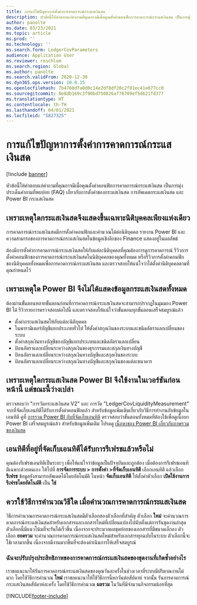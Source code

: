 ```yaml
---
title: การแก้ไขปัญหาการตั้งค่าการคาดการณ์กระแสเงินสด
description: หัวข้อนี้ให้คำตอบแก่คำถามที่คุณอาจมีเมื่อคุณตั้งค่าคอนฟิกการคาดการณ์กระแสเงินสด เป็นการมุ่งประเด็นคำถามที่พบบ่อย (FAQ) เกี่ยวกับการตั้งค่าของกระแสเงินสด การอัพเดตกระแสเงินสด และ Power BI กระแสเงินสด
author: panolte
ms.date: 03/23/2021
ms.topic: article
ms.prod: ''
ms.technology: ''
ms.search.form: LedgerCovParameters
audience: Application User
ms.reviewer: roschlom
ms.search.region: Global
ms.author: panolte
ms.search.validFrom: 2020-12-30
ms.dyn365.ops.version: 10.0.15
ms.openlocfilehash: 7b4760d7a0d0c14e2df8df20c2f81ec41e077cc0
ms.sourcegitcommit: 0e8db169c3f90bd750826af76709ef5d621fd377
ms.translationtype: HT
ms.contentlocale: th-TH
ms.lasthandoff: 04/01/2021
ms.locfileid: "5827325"
---
```

# <a name="troubleshoot-cash-flow-forecasting-setup"></a>การแก้ไขปัญหาการตั้งค่าการคาดการณ์กระแสเงินสด

[!include [banner](../includes/banner.md)]

หัวข้อนี้ให้คำตอบแก่คำถามที่คุณอาจมีเมื่อคุณตั้งค่าคอนฟิกการคาดการณ์กระแสเงินสด เป็นการมุ่งประเด็นคำถามที่พบบ่อย (FAQ) เกี่ยวกับการตั้งค่าของกระแสเงินสด การอัพเดตกระแสเงินสด และ Power BI กระแสเงินสด

## <a name="why-is-cash-flow-shown-for-only-one-legal-entity"></a>เพราะเหตุใดกระแสเงินสดจึงแสดงขึ้นเฉพาะนิติบุคคลเพียงแห่งเดียว

การคาดการณ์กระแสเงินสดมีการตั้งค่าคอนฟิกและคํานวณได้ต่อนิติบุคคล รายงาน Power BI และความสามารถของการคาดการณ์กระแสเงินสดในข้อมูลเชิงลึกของ Finance แสดงอยู่ในผลลัพธ์

ต้องมีการตั้งค่าการคาดการณ์กระแสเงินสดให้กับแต่ละนิติบุคคลที่คุณต้องการดูการคาดการณ์ รีวิวการตั้งค่าคอนฟิกของการคาดการณ์กระแสเงินสดในนิติบุคคลของคุณทั้งหมด หรือรีวิวการตั้งค่าคอนฟิกของนิติบุคคลทั้งหมดเพื่อการคาดการณ์กระแสเงินสด และตรวจสอบให้แน่ใจว่าได้ตั้งค่านิติบุคคลตามที่คุณกําหนดไว้

## <a name="why-doesnt-power-bi-show-all-the-cash-flow-data"></a>เพราะเหตุใด Power BI จึงไม่ได้แสดงข้อมูลกระแสเงินสดทั้งหมด

ต้องผ่านขั้นตอนหลายขั้นตอนก่อนที่การคาดการณ์กระแสเงินสดจะสามารถปรากฏในมุมมอง Power BI ได้ รีวิวรายการตรวจสอบต่อไปนี้ และตรวจสอบให้แน่ใจว่าขั้นตอนทุกขั้นตอนเสร็จสมบูรณ์แล้ว

- ตั้งค่ากระแสเงินสดให้กับแต่ละนิติบุคคล
- ในพารามิเตอร์บัญชีแยกประเภททั่วไป ให้ตั้งค่าสกุลเงินของระบบและชนิดอัตราแลกเปลี่ยนของระบบ
- ตั้งค่าสกุลเงินทางบัญชีของบัญชีแยกประเภทและชนิดอัตราแลกเปลี่ยน
- ป้อนอัตราแลกเปลี่ยนระหว่างสกุลเงินของธุรกรรมและสกุลเงินทางบัญชี
- ป้อนอัตราแลกเปลี่ยนระหว่างสกุลเงินทางบัญชีและสกุลเงินของระบบ
- ป้อนอัตราแลกเปลี่ยนระหว่างสกุลเงินทางบัญชีและสกุลเงินของแต่ละธนาคาร

## <a name="why-did-cash-flow-power-bi-work-in-previous-versions-but-is-now-blank"></a>เพราะเหตุใดกระแสเงินสด Power BI จึงใช้งานในเวอร์ชันก่อนหน้านี้ แต่ขณะนี้ว่างเปล่า

ตรวจสอบว่า "การวัดกระแสเงินสด V2" และ การวัด "LedgerCovLiquidityMeasurement" จากที่จัดเก็บเอนทิตีได้รับการตั้งค่าคอนฟิกแล้ว สำหรับข้อมูลเพิ่มเติมเกี่ยวกับวิธีการทำงานกับข้อมูลในเอนทิตี ดูที่ [การรวม Power BI กับที่จัดเก็บเอนทิตี](../../fin-ops-core/dev-itpro/analytics/power-bi-integration-entity-store.md) ตรวจสอบว่าขั้นตอนทั้งหมดที่ต้องใช้เพื่อดูเนื้อหา Power BI เสร็จสมบูรณ์แล้ว สำหรับข้อมูลเพิ่มเติม โปรดดู [เนื้อหาของ Power BI เกี่ยวกับภาพรวมของเงินสด](Cash-Overview-Power-BI-content.md)

## <a name="have-the-entity-store-entities-been-refreshed"></a>เอนทิตีที่อยู่ที่จัดเก็บเอนทิตีได้รับการรีเฟรชแล้วหรือไม่

คุณต้องรีเฟรชเอนทิตีเป็นระยะๆ เพื่อให้แน่ใจว่าข้อมูลเป็นปัจจุบันและถูกต้อง เมื่อต้องการรีเฟรชเอนทิตีเฉพาะด้วยตนเอง ให้ไปที่ **การจัดการระบบ \> การตั้งค่า \>ที่จัดเก็บเอนทิตี** เลือกเอนทิตี แล้วเลือก **รีเฟรช** ข้อมูลยังสามารถอัพเดตได้โดยอัตโนมัติ ในหน้า **จัดเก็บเอนทิตี** ให้ตั้งค่าตัวเลือก **เปิดใช้งานการรีเฟรชโดยอัตโนมัติ** เป็น **ใช่**

## <a name="which-calculation-method-should-be-used-when-calculating-cash-flow-forecasts"></a>ควรใช้วิธีการคํานวณวิธีใด เมื่อคํานวณการคาดการณ์กระแสเงินสด

วิธีการคํานวณการคาดการณ์กระแสเงินสดมีตัวเลือกสองตัวเลือกที่สําคัญ ตัวเลือก **ใหม่** จะคํานวณการคาดการณ์กระแสเงินสดสำหรับเอกสารและเอกสารใหม่ที่เปลี่ยนแปลงไปนับตั้งแต่การรันชุดงานล่าสุด ตัวเลือกนี้มีแนวโน้มที่จะรันได้เร็วขึ้น เนื่องจากจะประมวลผลชุดย่อยของเอกสารที่มีขนาดเล็กลง ตัวเลือก **ยอดรวม** จะคำนวณการคาดการณ์กระแสเงินสดใหม่สำหรับเอกสารทุกฉบับในระบบ ตัวเลือกนี้จะใช้เวลามากขึ้น เนื่องจากมีงานมากขึ้นที่จะต้องดำเนินการให้เสร็จสมบูรณ์

### <a name="how-do-i-improve-the-performance-of-the-cash-flow-forecasting-recurring-batch-job"></a>ฉันจะปรับปรุงประสิทธิภาพของการคาดการณ์กระแสเงินสดของชุดงานที่เกิดซ้ำอย่างไร

เราขอแนะนาให้รันการคาดการณ์กระแสเงินสดของคุณวันละครั้งในช่วงเวลาที่ระบบมีปริมาณงานไม่มาก โดยใช้วิธีการคํานวณ **ใหม่** เราขอแนะนาให้ใช้วิธีการนี้หกวันต่อสัปดาห์ จากนั้น รันการคาดการณ์กระแสเงินสดสัปดาห์ละครั้ง โดยใช้วิธีการคํานวณ **ผลรวม** ในวันที่มีจํานวนกิจกรรมน้อยที่สุด

[!INCLUDE[footer-include](../../includes/footer-banner.md)]

